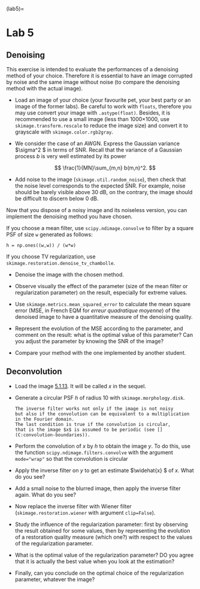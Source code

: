 (lab5)=
# Lab 5


## Denoising

This exercise is intended to evaluate the performances of a denoising method of your choice.
Therefore it is essential to have an image corrupted by noise and the same image without noise (to compare the denoising method with the actual image).

* Load an image of your choice (your favourite pet, your best party or an image of the former labs).
  Be careful to work with `floats`, therefore you may use convert your image with `.astype(float)`.
  Besides, it is recommended to use a small image (less than 1000×1000, use `skimage.transform.rescale` to reduce the image size)
  and convert it to grayscale with `skimage.color.rgb2gray`.

* We consider the case of an AWGN.
  Express the Gaussian variance $\sigma^2 $ in terms of SNR.
  Recall that the variance of a Gaussian process $b$ is very well estimated by its power
  
  $$
  \frac{1}{MN}\sum_{m,n} b(m,n)^2.
  $$

* Add noise to the image (`skimage.util.random_noise`),
  then check that the noise level corresponds to the expected SNR.
  For example, noise should be barely visible above 30 dB,
  on the contrary, the image should be difficult to discern below 0 dB.

Now that you dispose of a noisy image and its noiseless version,
you can implement the denoising method you have chosen.

If you choose a mean filter, use `scipy.ndimage.convolve` to filter by a square PSF of size `w` generated as follows:

```
h = np.ones((w,w)) / (w*w)
```

If you choose TV regularization, use `skimage.restoration.denoise_tv_chambolle`.

* Denoise the image with the chosen method.

* Observe visually the effect of the parameter (size of the mean filter or regularization parameter) on the result, especially for extreme values.

* Use `skimage.metrics.mean_squared_error`
  to calculate the mean square error (MSE, in French EQM for _erreur quadratique moyenne_)
  of the denoised image to have a quantitative measure of the denoising quality.

* Represent the evolution of the MSE according to the parameter, and comment on the result:
  what is the optimal value of this parameter?
  Can you adjust the parameter by knowing the SNR of the image?

* Compare your method with the one implemented by another student.


## Deconvolution

* Load the image [5.1.13](https://sipi.usc.edu/database/database.php?volume=misc&image=18#top).
  It will be called $x$ in the sequel.
<!--   and convert it to floating point numbers with the instruction
  
  ```
  x = x.astype(float)
  ```
  
  where `x` is the image and will be called` x` in the following. -->

* Generate a circular PSF $h$ of radius 10 with `skimage.morphology.disk`.

  ```{margin}
  The inverse filter works not only if the image is not noisy
  but also if the convolution can be equivalent to a multiplication in the Fourier domain.
  The last condition is true if the convolution is circular,
  that is the image $x$ is assumed to be periodic (see [](C:convolution-boundaries)).
  ```
  
* Perform the convolution of $x$ by $h$ to obtain the image $y$.
  To do this, use the function `scipy.ndimage.filters.convolve` with the argument `mode="wrap"` so that the convolution is circular
  
* Apply the inverse filter on $y$ to get an estimate $\widehat{x} $ of $x$.
  What do you see?

* Add a small noise to the blurred image, then apply the inverse filter again.
  What do you see?

* Now replace the inverse filter with Wiener filter (`skimage.restoration.wiener` with argument `clip=False`).

* Study the influence of the regularization parameter:
  first by observing the result obtained for some values,
  then by representing the evolution of a restoration quality measure (which one?)
  with respect to the values of the regularization parameter.

* What is the optimal value of the regularization parameter?
  DO you agree that it is actually the best value when you look at the estimation?

* Finally, can you conclude on the optimal choice of the regularization parameter, whatever the image?